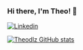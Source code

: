 ### Hi there, I'm Theo! 👋

<!--
**Theodlz/Theodlz** is a ✨ _special_ ✨ repository because its `README.md` (this file) appears on your GitHub profile.

Here are some ideas to get you started:

- 🔭 I’m currently working on ...
- 🌱 I’m currently learning ...
- 👯 I’m looking to collaborate on ...
- 🤔 I’m looking for help with ...
- 💬 Ask me about ...
- 📫 How to reach me: ...
- 😄 Pronouns: ...
- ⚡ Fun fact: ...
-->
[![Linkedin](https://img.shields.io/badge/-LinkedIn-midnightblue?style=flat&logo=Linkedin&logoColor=white)](https://www.linkedin.com/in/theophiledulaz/)

[![Theodlz GitHub stats](https://github-readme-stats.vercel.app/api/?username=Theodlz&theme=github_dark&show_icons=true)](https://github.com/anuraghazra/github-readme-stats)

